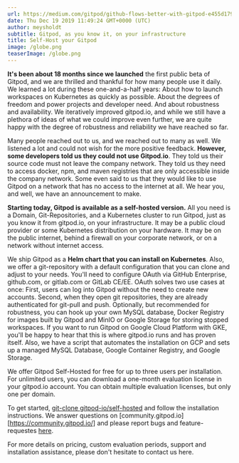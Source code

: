 ```yaml
---
url: https://medium.com/gitpod/github-flows-better-with-gitpod-e455d17990f9
date: Thu Dec 19 2019 11:49:24 GMT+0000 (UTC)
author: meysholdt
subtitle: Gitpod, as you know it, on your infrastructure
title: Self-Host your Gitpod
image: /globe.png
teaserImage: /globe.png
---
```


**It's been about 18 months since we launched** the first public beta of Gitpod, and we are thrilled and thankful for how many people use it daily. We learned a lot during these one-and-a-half years: About how to launch workspaces on Kubernetes as quickly as possible. About the degrees of freedom and power projects and developer need. And about robustness and availability. We iteratively improved gitpod.io, and while we still have a plethora of ideas of what we could improve even further, we are quite happy with the degree of robustness and reliability we have reached so far.

Many people reached out to us, and we reached out to many as well. We listened a lot and could not wish for the more positive feedback. **However, some developers told us they could not use Gitpod.io**. They told us their source code must not leave the company network. They told us they need to access docker, npm, and maven registries that are only accessible inside the company network. Some even said to us that they would like to use Gitpod on a network that has no access to the internet at all. We hear you, and well, we have an announcement to make.

**Starting today, Gitpod is available as a self-hosted version.** All you need is a Domain, Git-Repositories, and a Kubernetes cluster to run Gitpod, just as you know it from gitpod.io, on your infrastructure. It may be a public cloud provider or some Kubernetes distribution on your hardware. It may be on the public internet, behind a firewall on your corporate network, or on a network without internet access.

We ship Gitpod as a **Helm chart that you can install on Kubernetes**. Also, we offer a git-repository with a default configuration that you can clone and adjust to your needs. You'll need to configure OAuth via GitHub Enterprise, github.com, or gitlab.com or GitLab CE/EE. OAuth solves two use cases at once: First, users can log into Gitpod without the need to create new accounts. Second, when they open git repositories, they are already authenticated for git-pull and push. Optionally, but recommended for robustness, you can hook up your own MySQL database, Docker Registry for images built by Gitpod and MinIO or Google Storage for storing stopped workspaces. If you want to run Gitpod on Google Cloud Platform with GKE, you'll be happy to hear that this is where gitpod.io runs and has proven itself. Also, we have a script that automates the installation on GCP and sets up a managed MySQL Database, Google Container Registry, and Google Storage.

We offer Gitpod Self-Hosted for free for up to three users per installation. For unlimited users, you can download a one-month evaluation license in your gitpod.io account. You can obtain multiple evaluation licenses, but only one per domain.

To get started, [git-clone gitpod-io/self-hosted](https://github.com/gitpod-io/self-hosted) and follow the installation instructions.
We answer questions on [community.gitpod.io][https://community.gitpod.io/] and please report bugs and feature-requestes [here](https://github.com/gitpod-io/self-hosted/issues/new).

For more details on pricing, custom evaluation periods, support and installation assistance, please don't hesitate to contact us here.
